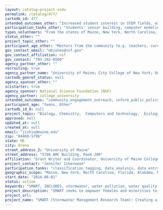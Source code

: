 ```yaml
---
layout: catalog-project-indv
permalink: /catalog/477/
cartodb_id: 477
intended_outcomes_other: "Increased student interest in STEM fields, especially environmental science and engineering; empowering female and underrepresented minority students to engage in STEM education and careers"
participation_tasks_other: "Students: sensor building, computer modeling, map creation, presentation of research findings to the broader community, Mentors: supporting students, completing regular online surveys."
types_volunteers: "From the states of Maine, New York, North Carolina, Florida, Alabama, Mississippi, Missouri, Idaho, and California: Community members willing to serve as mentors for local students researching stormwater, especially: K-12 teachers; caregivers; school administrators; faculty in STEM at institutes of higher learning; stormwater district representatives; state and national environmental protection agency officials; department of education officials; female and underrepresented minority community leaders; for-profit and non-profit professionals in fields such as engineering, water, chemistry, environmental science, data management, and environmental advocacy."
status_other: ""
project_topic_other: ""
participant_age_other: "Mentors from the community (e.g. teachers, caregivers, school administrators, faculty in STEM at institutes of higher learning, female and underrepresented minority community leaders, stormwater district representatives, state and national environmental protection agency officials, department of education officials, and for-profit and non-profit professionals in fields such as engineering, water, chemistry, environmental science, data management, and environmental advocacy)."
gov_contact_email: "mbjones@nsf.gov"
gov_contact_affiliation: nsf
gov_contact: "703-292-8500"
agency_partner_other: ""
recruiting: true
agency_partner_name: "University of Maine; City College of New York; University of North Carolina, Charlotte; University of South Florida; University of Alabama; Mississippi State University; Missouri Institute of Science & Technology; Boise State University; Stanford University"
cartodb_georef_status: null
agency_sponsor_other: ""
scistarter: true
agency_sponsor: National Science Foundation (NSF)
agency_partner: college_university
intended_outcomes: "community_engagement_outreach, inform_public_policy, io_education, operational_integration_use, research_advancement, Other"
participant_age: "teens, Other"
cartodb_id_0: null
project_topic: "Biology, Chemistry,  Computers and technology,  Ecology and environment,  Education, Nature and outdoors, Physics"
approved: null
updated_at: null
created_at: null
email: "jishio@maine.edu"
zip: "04469-5796"
state: ME
city: Orono
street_address_2: "University of Maine"
street_address: "5796 AMC Building, Room 200"
affiliation: "Grant Writer and Coordinator, University of Maine College of Engineering"
project_contact: "Jennifer Isherwood"
participation_tasks: "classification_tagging, data_analysis, data_entry, identification, learning, measurement,  observation, problem_solving, sample_analysis, site_selection_description, specimen_sample_collection, Other"
geographic_scope: "Maine, New York, North Carolina, Florida, Alabama, Mississippi, Missouri, California"
start_date: "2014-06-01"
status: active
keywords: "SMART, INCLUDES, stormwater, water pollution, water quality, students, high school, broadening participation, diverse, female, minority, STEM, engineering, environmental science, mentor, mentorship, community"
project_description: "SMART seeks to empower females and minorities to use science and engineering to research water quality in their local watershed. Students engage in numerous science and technology fields: engineering design, data acquisition, analysis and visualization, chemistry, environmental science, biology, and information technology. Students also connect with a diversity of professionals in water and engineering in government, private firms and non-profits. Dedicated mentors support SMART students as they research water issues within their communities. SMART began in the State of Maine. Now, through an NSF INCLUDES grant, SMART has expanded to eight states (New York, North Carolina, Florida, Alabama, Mississippi, Missouri, Idaho, and California), where partners are designing stormwater-themed projects that address their location and demographic specific needs."
project_url: 
project_name: "SMART (Stormwater Management Research Team): Creating a Diverse STEM Pathway with Community Water Research"
---
```

